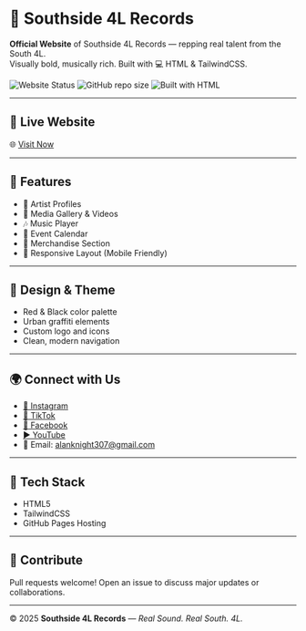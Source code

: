 # 🎵 Southside 4L Records

**Official Website** of Southside 4L Records — repping real talent from the South 4L.  
Visually bold, musically rich. Built with 💻 HTML & TailwindCSS.

![Website Status](https://img.shields.io/website?url=https%3A%2F%2Fskipperdeh.github.io%2Fsouthside4l-records)
![GitHub repo size](https://img.shields.io/github/repo-size/Skipperdeh/southside4l-records)
![Built with HTML](https://img.shields.io/badge/Built%20With-HTML%20%26%20TailwindCSS-red)

---

## 🔗 Live Website
🌐 [Visit Now](https://skipperdeh.github.io/southside4l-records)

---

## 📁 Features

- 🎤 Artist Profiles  
- 📸 Media Gallery & Videos  
- 🎶 Music Player  
- 📆 Event Calendar  
- 🛒 Merchandise Section  
- 📱 Responsive Layout (Mobile Friendly)

---

## 🎨 Design & Theme

- Red & Black color palette
- Urban graffiti elements
- Custom logo and icons
- Clean, modern navigation

---

## 🌍 Connect with Us

- [📸 Instagram](https://instagram.com/skipper_deh)
- [🎵 TikTok](https://tiktok.com/@skipperdeh)
- [📘 Facebook](https://facebook.com/skipperdeh)
- [▶️ YouTube](https://www.youtube.com/@SKIPPERDEH4L)
- 📧 Email: [alanknight307@gmail.com](mailto:alanknight307@gmail.com)

---

## 🚀 Tech Stack

- HTML5  
- TailwindCSS  
- GitHub Pages Hosting  

---

## 🤝 Contribute

Pull requests welcome! Open an issue to discuss major updates or collaborations.

---

© 2025 **Southside 4L Records** — *Real Sound. Real South. 4L.*
